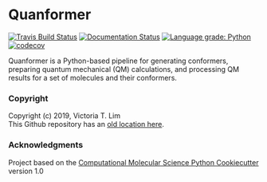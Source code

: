 Quanformer
==============================
[//]: # (Badges)
[![Travis Build Status](https://travis-ci.org/MobleyLab/quanformer.png)](https://travis-ci.org/MobleyLab/quanformer)
[![Documentation Status](https://readthedocs.org/projects/quanformer/badge/?version=latest)](https://quanformer.readthedocs.io/en/latest/?badge=latest)
[![Language grade: Python](https://img.shields.io/lgtm/grade/python/g/MobleyLab/quanformer.svg?logo=lgtm&logoWidth=18)](https://lgtm.com/projects/g/MobleyLab/quanformer/context:python)
[![codecov](https://codecov.io/gh/MobleyLab/quanformer/branch/master/graph/badge.svg)](https://codecov.io/gh/MobleyLab/quanformer/branch/master)

<!--- # VTL commented 1-4-19 [![AppVeyor Build status](https://ci.appveyor.com/api/projects/status/REPLACE_WITH_APPVEYOR_LINK/branch/master?svg=true)](https://ci.appveyor.com/project/REPLACE_WITH_OWNER_ACCOUNT/Quanformer/branch/master)
-->

Quanformer is a Python-based pipeline for generating conformers, preparing quantum mechanical (QM) calculations, and processing QM results for a set of molecules and their conformers.

### Copyright

Copyright (c) 2019, Victoria T. Lim  
This Github repository has an [old location here](https://github.com/vtlim/off_psi4).


### Acknowledgments
 
Project based on the 
[Computational Molecular Science Python Cookiecutter](https://github.com/molssi/cookiecutter-cms) version 1.0
